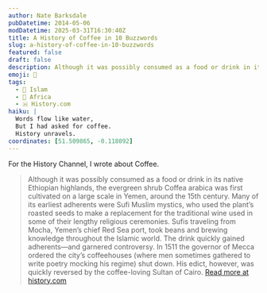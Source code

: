 ```yaml
---
author: Nate Barksdale
pubDatetime: 2014-05-06
modDatetime: 2025-03-31T16:30:40Z
title: A History of Coffee in 10 Buzzwords
slug: a-history-of-coffee-in-10-buzzwords
featured: false
draft: false
description: Although it was possibly consumed as a food or drink in its native Ethiopian highlands, the evergreen shrub Coffea arabica was first cultivated even earlier.
emoji: 📝
tags:
  - 🌙 Islam
  - 🦁 Africa
  - 🇭 History.com
haiku: |
  Words flow like water,
  But I had asked for coffee.
  History unravels.
coordinates: [51.509865, -0.118092]
---
```


For the History Channel, I wrote about Coffee.

> Although it was possibly consumed as a food or drink in its native Ethiopian highlands, the evergreen shrub Coffea arabica was first cultivated on a large scale in Yemen, around the 15th century. Many of its earliest adherents were Sufi Muslim mystics, who used the plant’s roasted seeds to make a replacement for the traditional wine used in some of their lengthy religious ceremonies. Sufis traveling from Mocha, Yemen’s chief Red Sea port, took beans and brewing knowledge throughout the Islamic world. The drink quickly gained adherents—and garnered controversy. In 1511 the governor of Mecca ordered the city’s coffeehouses (where men sometimes gathered to write poetry mocking his regime) shut down. His edict, however, was quickly reversed by the coffee-loving Sultan of Cairo.
> [Read more at history.com](https://www.history.com/news/a-history-of-coffee-in-10-buzzwords)
